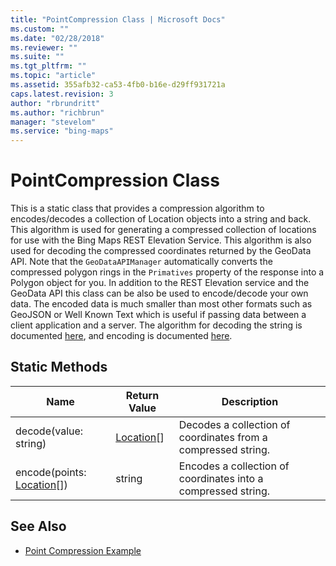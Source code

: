 ```yaml
---
title: "PointCompression Class | Microsoft Docs"
ms.custom: ""
ms.date: "02/28/2018"
ms.reviewer: ""
ms.suite: ""
ms.tgt_pltfrm: ""
ms.topic: "article"
ms.assetid: 355afb32-ca53-4fb0-b16e-d29ff931721a
caps.latest.revision: 3
author: "rbrundritt"
ms.author: "richbrun"
manager: "stevelom"
ms.service: "bing-maps"
---
```

# PointCompression Class
This is a static class that provides a compression algorithm to encodes/decodes a collection of Location objects into a string and back. This algorithm is used for generating a compressed collection of locations for use with the Bing Maps REST Elevation Service. This algorithm is also used for decoding the compressed coordinates returned by the GeoData API. Note that the `GeoDataAPIManager` automatically converts the compressed polygon rings in the `Primatives` property of the response into a Polygon object for you. In addition to the REST Elevation service and the GeoData API this class can be also be used to encode/decode your own data. The encoded data is much smaller than most other formats such as GeoJSON or Well Known Text which is useful if passing data between a client application and a server. The algorithm for decoding the string is documented [here](geodata-api.md), and encoding is documented [here](../rest-services/elevations/point-compression-algorithm.md).

## Static Methods

| Name                  | Return Value | Description                                                   |
|-----------------------------|--------------|---------------------------------------------------------------|
| decode(value: string)        | [Location](location-class.md)\[\] | Decodes a collection of coordinates from a compressed string. |
| encode(points: [Location](location-class.md)\[\]) | string       | Encodes a collection of coordinates into a compressed string. |

## See Also

* [Point Compression Example](../map-control-concepts/point-compression-example.md)